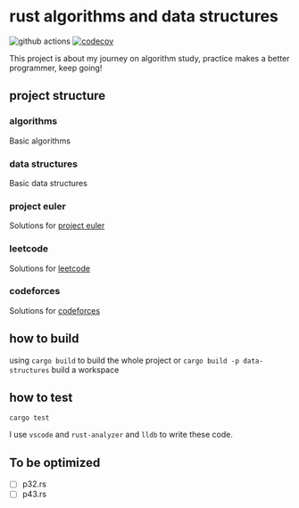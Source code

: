 # rust algorithms and data structures

![github actions](https://github.com/xcaptain/rust-algorithms/workflows/Rust/badge.svg)
[![codecov](https://codecov.io/gh/xcaptain/rust-algorithms/branch/master/graph/badge.svg)](https://codecov.io/gh/xcaptain/rust-algorithms)

This project is about my journey on algorithm study, practice makes a better programmer, keep going!

## project structure

### algorithms

Basic algorithms

### data structures

Basic data structures

### project euler

Solutions for [project euler](https://projecteuler.net/)

### leetcode

Solutions for [leetcode](https://leetcode-cn.com/)

### codeforces

Solutions for [codeforces](https://codeforces.com/)

## how to build

using `cargo build` to build the whole project or `cargo build -p data-structures` build a workspace

## how to test

`cargo test`

I use `vscode` and `rust-analyzer` and `lldb` to write these code.

## To be optimized

- [ ] p32.rs
- [ ] p43.rs
